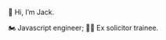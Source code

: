 👋 Hi, I’m Jack.

🏍️ Javascript engineer; 🧑‍⚖️ Ex solicitor trainee.

<!---
jacksbrand/jacksbrand is a ✨ special ✨ repository because its `README.md` (this file) appears on your GitHub profile.
You can click the Preview link to take a look at your changes.
--->
